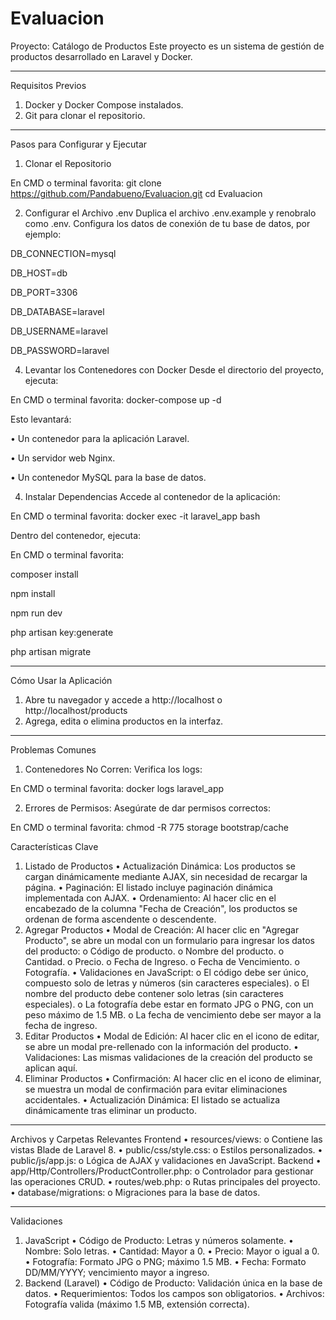 # Evaluacion
Proyecto: Catálogo de Productos
Este proyecto es un sistema de gestión de productos desarrollado en Laravel y Docker.
________________________________________
Requisitos Previos
1.	Docker y Docker Compose instalados.
2.	Git para clonar el repositorio.
________________________________________
Pasos para Configurar y Ejecutar

1. Clonar el Repositorio

En CMD o terminal favorita:
git clone https://github.com/Pandabueno/Evaluacion.git
cd Evaluacion

2. Configurar el Archivo .env
Duplica el archivo .env.example y renobralo como .env. Configura los datos de conexión de tu base de datos, por ejemplo:

DB_CONNECTION=mysql

DB_HOST=db

DB_PORT=3306

DB_DATABASE=laravel

DB_USERNAME=laravel

DB_PASSWORD=laravel



4. Levantar los Contenedores con Docker
Desde el directorio del proyecto, ejecuta:

En CMD o terminal favorita:
docker-compose up -d

Esto levantará:

•	Un contenedor para la aplicación Laravel.

•	Un servidor web Nginx.

•	Un contenedor MySQL para la base de datos.


4. Instalar Dependencias
Accede al contenedor de la aplicación:

En CMD o terminal favorita:
docker exec -it laravel_app bash

Dentro del contenedor, ejecuta:

En CMD o terminal favorita:

composer install

npm install

npm run dev

php artisan key:generate

php artisan migrate

________________________________________
Cómo Usar la Aplicación
1.	Abre tu navegador y accede a http://localhost o http://localhost/products
2.	Agrega, edita o elimina productos en la interfaz.
________________________________________

Problemas Comunes
1.	Contenedores No Corren: Verifica los logs:

En CMD o terminal favorita:
docker logs laravel_app

2.	Errores de Permisos: Asegúrate de dar permisos correctos:

En CMD o terminal favorita:
chmod -R 775 storage bootstrap/cache



Características Clave
1. Listado de Productos
•	Actualización Dinámica: Los productos se cargan dinámicamente mediante AJAX, sin necesidad de recargar la página.
•	Paginación: El listado incluye paginación dinámica implementada con AJAX.
•	Ordenamiento: Al hacer clic en el encabezado de la columna "Fecha de Creación", los productos se ordenan de forma ascendente o descendente.
2. Agregar Productos
•	Modal de Creación: Al hacer clic en "Agregar Producto", se abre un modal con un formulario para ingresar los datos del producto:
o	Código de producto.
o	Nombre del producto.
o	Cantidad.
o	Precio.
o	Fecha de Ingreso.
o	Fecha de Vencimiento.
o	Fotografía.
•	Validaciones en JavaScript:
o	El código debe ser único, compuesto solo de letras y números (sin caracteres especiales).
o	El nombre del producto debe contener solo letras (sin caracteres especiales).
o	La fotografía debe estar en formato JPG o PNG, con un peso máximo de 1.5 MB.
o	La fecha de vencimiento debe ser mayor a la fecha de ingreso.
3. Editar Productos
•	Modal de Edición: Al hacer clic en el icono de editar, se abre un modal pre-rellenado con la información del producto.
•	Validaciones: Las mismas validaciones de la creación del producto se aplican aquí.
4. Eliminar Productos
•	Confirmación: Al hacer clic en el icono de eliminar, se muestra un modal de confirmación para evitar eliminaciones accidentales.
•	Actualización Dinámica: El listado se actualiza dinámicamente tras eliminar un producto.
________________________________________
Archivos y Carpetas Relevantes
Frontend
•	resources/views:
o	Contiene las vistas Blade de Laravel 8.
•	public/css/style.css:
o	Estilos personalizados.
•	public/js/app.js:
o	Lógica de AJAX y validaciones en JavaScript.
Backend
•	app/Http/Controllers/ProductController.php:
o	Controlador para gestionar las operaciones CRUD.
•	routes/web.php:
o	Rutas principales del proyecto.
•	database/migrations:
o	Migraciones para la base de datos.
________________________________________
Validaciones
1. JavaScript
•	Código de Producto: Letras y números solamente.
•	Nombre: Solo letras.
•	Cantidad: Mayor a 0.
•	Precio: Mayor o igual a 0.
•	Fotografía: Formato JPG o PNG; máximo 1.5 MB.
•	Fecha: Formato DD/MM/YYYY; vencimiento mayor a ingreso.
2. Backend (Laravel)
•	Código de Producto: Validación única en la base de datos.
•	Requerimientos: Todos los campos son obligatorios.
•	Archivos: Fotografía valida (máximo 1.5 MB, extensión correcta).



